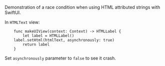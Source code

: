 Demonstration of a race condition when using HTML attributed strings with SwiftUI.

In `HTMLText` view:
```
    func makeUIView(context: Context) -> HTMLLabel {
        let label = HTMLLabel()
	label.setHtml(htmlText, asynchronously: true)
        return label
    }
```

Set `asynchronously` parameter to `false` to see it crash.
